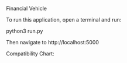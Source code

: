 Financial Vehicle

To run this application, open a terminal and run:

python3 run.py

Then navigate to http://localhost:5000

Compatibility Chart:


